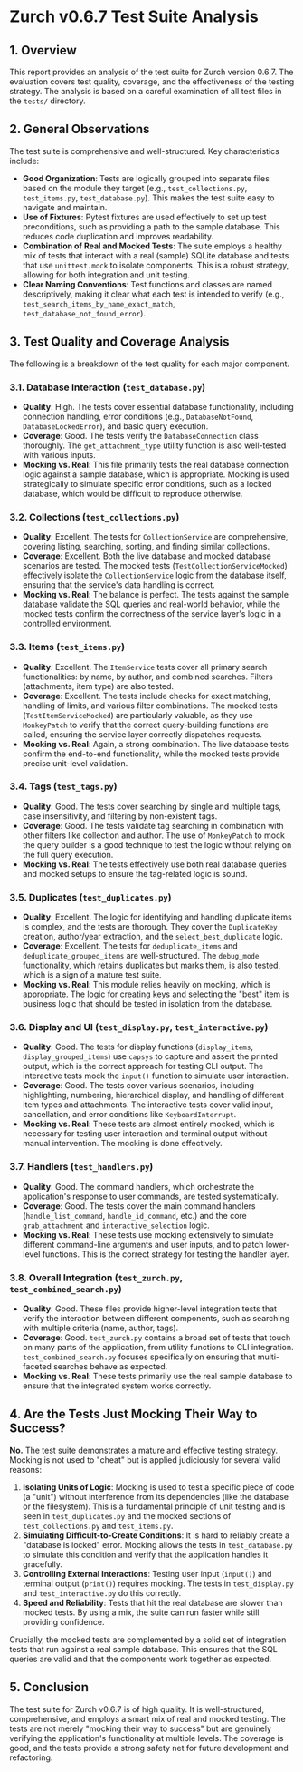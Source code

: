 # Zurch v0.6.7 Test Suite Analysis

## 1. Overview

This report provides an analysis of the test suite for Zurch version 0.6.7. The evaluation covers test quality, coverage, and the effectiveness of the testing strategy. The analysis is based on a careful examination of all test files in the `tests/` directory.

## 2. General Observations

The test suite is comprehensive and well-structured. Key characteristics include:

-   **Good Organization**: Tests are logically grouped into separate files based on the module they target (e.g., `test_collections.py`, `test_items.py`, `test_database.py`). This makes the test suite easy to navigate and maintain.
-   **Use of Fixtures**: Pytest fixtures are used effectively to set up test preconditions, such as providing a path to the sample database. This reduces code duplication and improves readability.
-   **Combination of Real and Mocked Tests**: The suite employs a healthy mix of tests that interact with a real (sample) SQLite database and tests that use `unittest.mock` to isolate components. This is a robust strategy, allowing for both integration and unit testing.
-   **Clear Naming Conventions**: Test functions and classes are named descriptively, making it clear what each test is intended to verify (e.g., `test_search_items_by_name_exact_match`, `test_database_not_found_error`).

## 3. Test Quality and Coverage Analysis

The following is a breakdown of the test quality for each major component.

### 3.1. Database Interaction (`test_database.py`)

-   **Quality**: High. The tests cover essential database functionality, including connection handling, error conditions (e.g., `DatabaseNotFound`, `DatabaseLockedError`), and basic query execution.
-   **Coverage**: Good. The tests verify the `DatabaseConnection` class thoroughly. The `get_attachment_type` utility function is also well-tested with various inputs.
-   **Mocking vs. Real**: This file primarily tests the real database connection logic against a sample database, which is appropriate. Mocking is used strategically to simulate specific error conditions, such as a locked database, which would be difficult to reproduce otherwise.

### 3.2. Collections (`test_collections.py`)

-   **Quality**: Excellent. The tests for `CollectionService` are comprehensive, covering listing, searching, sorting, and finding similar collections.
-   **Coverage**: Excellent. Both the live database and mocked database scenarios are tested. The mocked tests (`TestCollectionServiceMocked`) effectively isolate the `CollectionService` logic from the database itself, ensuring that the service's data handling is correct.
-   **Mocking vs. Real**: The balance is perfect. The tests against the sample database validate the SQL queries and real-world behavior, while the mocked tests confirm the correctness of the service layer's logic in a controlled environment.

### 3.3. Items (`test_items.py`)

-   **Quality**: Excellent. The `ItemService` tests cover all primary search functionalities: by name, by author, and combined searches. Filters (attachments, item type) are also tested.
-   **Coverage**: Excellent. The tests include checks for exact matching, handling of limits, and various filter combinations. The mocked tests (`TestItemServiceMocked`) are particularly valuable, as they use `MonkeyPatch` to verify that the correct query-building functions are called, ensuring the service layer correctly dispatches requests.
-   **Mocking vs. Real**: Again, a strong combination. The live database tests confirm the end-to-end functionality, while the mocked tests provide precise unit-level validation.

### 3.4. Tags (`test_tags.py`)

-   **Quality**: Good. The tests cover searching by single and multiple tags, case insensitivity, and filtering by non-existent tags.
-   **Coverage**: Good. The tests validate tag searching in combination with other filters like collection and author. The use of `MonkeyPatch` to mock the query builder is a good technique to test the logic without relying on the full query execution.
-   **Mocking vs. Real**: The tests effectively use both real database queries and mocked setups to ensure the tag-related logic is sound.

### 3.5. Duplicates (`test_duplicates.py`)

-   **Quality**: Excellent. The logic for identifying and handling duplicate items is complex, and the tests are thorough. They cover the `DuplicateKey` creation, author/year extraction, and the `select_best_duplicate` logic.
-   **Coverage**: Excellent. The tests for `deduplicate_items` and `deduplicate_grouped_items` are well-structured. The `debug_mode` functionality, which retains duplicates but marks them, is also tested, which is a sign of a mature test suite.
-   **Mocking vs. Real**: This module relies heavily on mocking, which is appropriate. The logic for creating keys and selecting the "best" item is business logic that should be tested in isolation from the database.

### 3.6. Display and UI (`test_display.py`, `test_interactive.py`)

-   **Quality**: Good. The tests for display functions (`display_items`, `display_grouped_items`) use `capsys` to capture and assert the printed output, which is the correct approach for testing CLI output. The interactive tests mock the `input()` function to simulate user interaction.
-   **Coverage**: Good. The tests cover various scenarios, including highlighting, numbering, hierarchical display, and handling of different item types and attachments. The interactive tests cover valid input, cancellation, and error conditions like `KeyboardInterrupt`.
-   **Mocking vs. Real**: These tests are almost entirely mocked, which is necessary for testing user interaction and terminal output without manual intervention. The mocking is done effectively.

### 3.7. Handlers (`test_handlers.py`)

-   **Quality**: Good. The command handlers, which orchestrate the application's response to user commands, are tested systematically.
-   **Coverage**: Good. The tests cover the main command handlers (`handle_list_command`, `handle_id_command`, etc.) and the core `grab_attachment` and `interactive_selection` logic.
-   **Mocking vs. Real**: These tests use mocking extensively to simulate different command-line arguments and user inputs, and to patch lower-level functions. This is the correct strategy for testing the handler layer.

### 3.8. Overall Integration (`test_zurch.py`, `test_combined_search.py`)

-   **Quality**: Good. These files provide higher-level integration tests that verify the interaction between different components, such as searching with multiple criteria (name, author, tags).
-   **Coverage**: Good. `test_zurch.py` contains a broad set of tests that touch on many parts of the application, from utility functions to CLI integration. `test_combined_search.py` focuses specifically on ensuring that multi-faceted searches behave as expected.
-   **Mocking vs. Real**: These tests primarily use the real sample database to ensure that the integrated system works correctly.

## 4. Are the Tests Just Mocking Their Way to Success?

**No.** The test suite demonstrates a mature and effective testing strategy. Mocking is not used to "cheat" but is applied judiciously for several valid reasons:

1.  **Isolating Units of Logic**: Mocking is used to test a specific piece of code (a "unit") without interference from its dependencies (like the database or the filesystem). This is a fundamental principle of unit testing and is seen in `test_duplicates.py` and the mocked sections of `test_collections.py` and `test_items.py`.
2.  **Simulating Difficult-to-Create Conditions**: It is hard to reliably create a "database is locked" error. Mocking allows the tests in `test_database.py` to simulate this condition and verify that the application handles it gracefully.
3.  **Controlling External Interactions**: Testing user input (`input()`) and terminal output (`print()`) requires mocking. The tests in `test_display.py` and `test_interactive.py` do this correctly.
4.  **Speed and Reliability**: Tests that hit the real database are slower than mocked tests. By using a mix, the suite can run faster while still providing confidence.

Crucially, the mocked tests are complemented by a solid set of integration tests that run against a real sample database. This ensures that the SQL queries are valid and that the components work together as expected.

## 5. Conclusion

The test suite for Zurch v0.6.7 is of high quality. It is well-structured, comprehensive, and employs a smart mix of real and mocked testing. The tests are not merely "mocking their way to success" but are genuinely verifying the application's functionality at multiple levels. The coverage is good, and the tests provide a strong safety net for future development and refactoring.
